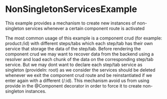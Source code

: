 # NonSingletonServicesExample

This example provides a mechanism to create new instances of non-singleton services whenever a certain component route is activated

The most common usage of this example is a component crud (for example: product:/id) with different steps/tabs which each step/tab has their own service that storage the data of the step/tab.
Before rendering the component crud we may want to recover data from the backend using a resolver and load each chunk of the data on the corresponding step/tab service.
But we may dont want to declare each step/tab service as singleton (provideIn: root) as we consider the services should be deleted whenever we exit the component crud route and be reinstantiated if we enter again with a different (/:id).
This mechanism avoid us from using provide in the @Component decorator in order to force it to create non-singleton instances.